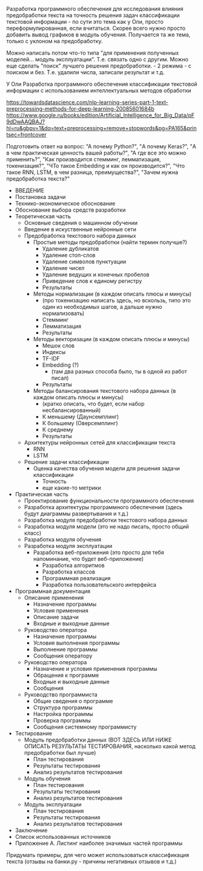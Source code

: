 Разработка программного
обеспечения для исследования
влияния предобработки текста на
точность решения задач
классификации текстовой
информации - по сути это тема как у Оли, просто переформулированная, если вчитаться. Скорее всего нужно просто добавить вывод графиков в модуль обучения. Получается та же тема, только с уклоном на предобработку.

Можно написать потом что-то типа "для применения полученных моделей... модуль эксплуатации". Т.е. связать одно с другим. Можно еще сделать "поиск" лучшего решения предобработки. - 2 режима - с поиском и без. Т.е. удалили числа, записали результат и т.д.

У Оли
Разработка программного обеспечения классификации текстовой информации с использованием интеллектуальных методов обработки

https://towardsdatascience.com/nlp-learning-series-part-1-text-preprocessing-methods-for-deep-learning-20085601684b
https://www.google.ru/books/edition/Artificial_Intelligence_for_Big_Data/pF9dDwAAQBAJ?hl=ru&gbpv=1&dq=text+preprocessing+remove+stopwords&pg=PA165&printsec=frontcover

Подготовить ответ на вопрос: "А почему Python?", "А почему Keras?", "А в чем практическая ценность вашей работы?", "А где все это можно применить?", "Как производится стемминг, лемматизация, токенизация?", "ЧТо такое Embedding и как он производится?", "Что такое RNN, LSTM, в чем разница, преимущества?", "Зачем нужна предобработка текста?"

- ВВЕДЕНИЕ
- Постановка задачи
- Технико-экономическое обоснование
- Обоснование выбора средств разработки
- Теоретическая часть
    - Основные сведения о машинном обучении
    - Введение в искуственные нейронные сети
    - Предобработка текстового набора данных
        - Простые методы предобработки (найти термин получше?)
            - Удаление дубликатов
            - Удаление стоп-слов
            - Удаление символов пунктуации
            - Удаление чисел
            - Удаление ведущих и конечных пробелов
            - Приведение слов к единому регистру
            - Результаты
        - Методы нормализации (в каждом описать плюсы и минусы)
            - (про токенизацию написать здесь, но вскользь, типо это один из необходимых шагов, а дальше нужно нормализовать)
            - Стемминг
            - Лемматизация
            - Результаты
        - Методы векторизации (в каждом описать плюсы и минусы)
            - Мешок слов
            - Индексы
            - TF-IDF
            - Embedding (?)
                - (там два разных способа было, ты в одной из работ писал)
            - Результаты
        - Методы балансирования текстового набора данных (в каждом описать плюсы и минусы)
            - (кратко описать, что будет, если набор несбалансированный)
            - К меньшему (Даунсемплинг)
            - К большему (Оверсемплинг)
            - К среднему
            - Результаты
    - Архитектуры нейронных сетей для классификации текста
        - RNN
        - LSTM
    - Решение задачи классификации
        - Оценка качества обучения модели для решения задачи классификации
            - Точность
            - еще какие-то метрики
- Практическая часть
    - Проектирование функциональности программного обеспечения
    - Разработка архитектуры программного обеспечения (здесь будут диаграммы развертывания и т.д.)
    - Разработка модуля предобработки текстового набора данных
    - Разработка модуля модели (это не надо писать, просто общий класс)
    - Разработка модуля обучения
    - Разработка модуля эксплуатации
        - Разработка веб-приложения (это просто для тебя напоминание, что будет веб-приложение)
            - Разработка алгоритмов
            - Разработка классов
            - Программная реализация
            - Разработка пользовательского интерфейса
- Программная документация
    - Описание применения
        - Назначение программы
        - Условия применения
        - Описание задачи
        - Входные и выходные данные
    - Руководство оператора
        - Назначение программы
        - Условия выполнения программы
        - Выполнение программы
        - Сообщения оператору
    - Руководство оператора
        - Назначение и условия применения программы
        - Обращения к программе
        - Входные и выходные данные
        - Сообщения
    - Руководство программиста
        - Общие сведения о программе
        - Структура программы
        - Настройка программы
        - Проверка программы
        - Сообщения системному программисту
- Тестирование
    - Модуль предобработки данных (ВОТ ЗДЕСЬ ИЛИ НИЖЕ ОПИСАТЬ РЕЗУЛЬТАТЫ ТЕСТИРОВАНИЯ, насколько какой метод предобработки был лучше)
        - План тестирования
        - Результаты тестирования
        - Анализ результатов тестирования
    - Модуль обучения
        - План тестирования
        - Результаты тестирования
        - Анализ результатов тестирования
    - Модуль эксплуатации
        - План тестирования
        - Результаты тестирования
        - Анализ результатов тестирования
- Заключение
- Список использованных источников
- Приложение А. Листинг наиболее значимых частей программы

Придумать примеры, для чего может использоваться классификация текста (отзывы на банки.ру - причины негативных отзывов и т.д.)